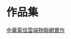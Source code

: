 # 作品集
[中華電信雲端物聯網實作](https://github.com/charlie0213/charlie_esp32-note.github.io/blob/main/%E4%B8%AD%E8%8F%AF%E9%9B%BB%E4%BF%A1IOT%E6%99%BA%E6%85%A7%E8%81%AF%E7%B6%B2%E5%B9%B3%E5%8F%B0%E5%AF%A6%E4%BD%9C.md)
